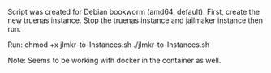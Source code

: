 Script was created for Debian bookworm (amd64, default). 
First, create the new truenas instance. 
Stop the truenas instance and jailmaker instance then run. 

Run:
chmod +x jlmkr-to-Instances.sh 
./jlmkr-to-Instances.sh


Note:
Seems to be working with docker in the container as well. 
